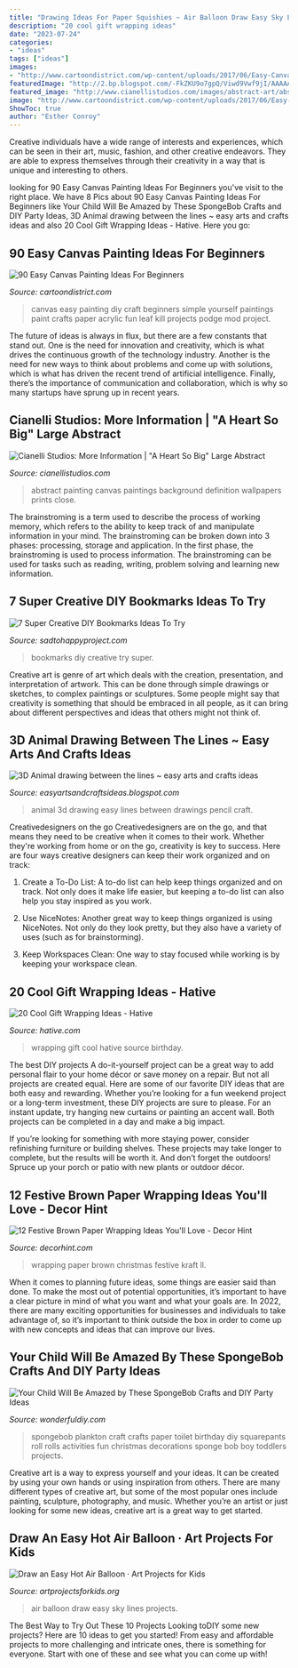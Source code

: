 ```yaml
---
title: "Drawing Ideas For Paper Squishies ~ Air Balloon Draw Easy Sky Lines Projects"
description: "20 cool gift wrapping ideas"
date: "2023-07-24"
categories:
- "ideas"
tags: ["ideas"]
images:
- "http://www.cartoondistrict.com/wp-content/uploads/2017/06/Easy-Canvas-Painting-Ideas-For-Beginners22-1.jpg"
featuredImage: "http://2.bp.blogspot.com/-FkZKU9o7gpQ/Viwd9Vwf9jI/AAAAAAAAQYs/EEtcZ6SOxZw/s1600/cute%2Banimal%2Bdrawing9.jpg"
featured_image: "http://www.cianellistudios.com/images/abstract-art/abstract-art-canvas-prints-ahsb2.jpg"
image: "http://www.cartoondistrict.com/wp-content/uploads/2017/06/Easy-Canvas-Painting-Ideas-For-Beginners22-1.jpg"
ShowToc: true
author: "Esther Conroy"
---
```



Creative individuals have a wide range of interests and experiences, which can be seen in their art, music, fashion, and other creative endeavors. They are able to express themselves through their creativity in a way that is unique and interesting to others.

	

		
looking for 90 Easy Canvas Painting Ideas For Beginners you've visit to the right place. We have 8 Pics about 90 Easy Canvas Painting Ideas For Beginners like Your Child Will Be Amazed by These SpongeBob Crafts and DIY Party Ideas, 3D Animal drawing between the lines ~ easy arts and crafts ideas and also 20 Cool Gift Wrapping Ideas - Hative. Here you go:
		
    
## 90 Easy Canvas Painting Ideas For Beginners

<img loading=lazy src="http://www.cartoondistrict.com/wp-content/uploads/2017/06/Easy-Canvas-Painting-Ideas-For-Beginners22-1.jpg" onerror="this.onerror=null;this.src='https://tse2.mm.bing.net/th?id=OIP.UAbrR4Di0jXihJ-Lj8tMigHaJ4&amp;pid=15.1';" alt="90 Easy Canvas Painting Ideas For Beginners">

_Source: cartoondistrict.com_

>canvas easy painting diy craft beginners simple yourself paintings paint crafts paper acrylic fun leaf kill projects podge mod project. 

	

The future of ideas is always in flux, but there are a few constants that stand out. One is the need for innovation and creativity, which is what drives the continuous growth of the technology industry. Another is the need for new ways to think about problems and come up with solutions, which is what has driven the recent trend of artificial intelligence. Finally, there’s the importance of communication and collaboration, which is why so many startups have sprung up in recent years.

    
## Cianelli Studios: More Information | &quot;A Heart So Big&quot; Large Abstract

<img loading=lazy src="http://www.cianellistudios.com/images/abstract-art/abstract-art-canvas-prints-ahsb2.jpg" onerror="this.onerror=null;this.src='https://tse4.mm.bing.net/th?id=OIP.EJ_3lSO1q2b4_ZZDtKYInAHaHa&amp;pid=15.1';" alt="Cianelli Studios: More Information | &quot;A Heart So Big&quot; Large Abstract">

_Source: cianellistudios.com_

>abstract painting canvas paintings background definition wallpapers prints close. 

	

The brainstroming is a term used to describe the process of working memory, which refers to the ability to keep track of and manipulate information in your mind. The brainstroming can be broken down into 3 phases: processing, storage and application. In the first phase, the brainstroming is used to process information. The brainstroming can be used for tasks such as reading, writing, problem solving and learning new information.

    
## 7 Super Creative DIY Bookmarks Ideas To Try

<img loading=lazy src="https://sadtohappyproject.com/wp-content/uploads/2015/10/Creative-DIY-Bookmarks-Ideas1.jpg" onerror="this.onerror=null;this.src='https://tse2.mm.bing.net/th?id=OIP.19UzCJuKFBJ-jqAYFwvmsgHaSV&amp;pid=15.1';" alt="7 Super Creative DIY Bookmarks Ideas To Try">

_Source: sadtohappyproject.com_

>bookmarks diy creative try super. 

	

Creative art is genre of art which deals with the creation, presentation, and interpretation of artwork. This can be done through simple drawings or sketches, to complex paintings or sculptures. Some people might say that creativity is something that should be embraced in all people, as it can bring about different perspectives and ideas that others might not think of.

    
## 3D Animal Drawing Between The Lines ~ Easy Arts And Crafts Ideas

<img loading=lazy src="http://2.bp.blogspot.com/-FkZKU9o7gpQ/Viwd9Vwf9jI/AAAAAAAAQYs/EEtcZ6SOxZw/s1600/cute%2Banimal%2Bdrawing9.jpg" onerror="this.onerror=null;this.src='https://tse4.mm.bing.net/th?id=OIP.uJ5cH4-YrW0AkH1wcL7MDAHaJ3&amp;pid=15.1';" alt="3D Animal drawing between the lines ~ easy arts and crafts ideas">

_Source: easyartsandcraftsideas.blogspot.com_

>animal 3d drawing easy lines between drawings pencil craft. 

	

Creativedesigners on the go
Creativedesigners are on the go, and that means they need to be creative when it comes to their work. Whether they're working from home or on the go, creativity is key to success. Here are four ways creative designers can keep their work organized and on track:
1. Create a To-Do List: A to-do list can help keep things organized and on track. Not only does it make life easier, but keeping a to-do list can also help you stay inspired as you work.

2. Use NiceNotes: Another great way to keep things organized is using NiceNotes. Not only do they look pretty, but they also have a variety of uses (such as for brainstorming).

3. Keep Workspaces Clean: One way to stay focused while working is by keeping your workspace clean.

    
## 20 Cool Gift Wrapping Ideas - Hative

<img loading=lazy src="https://hative.com/wp-content/uploads/2014/10/gift-wrapping-ideas/4-cool-gift-wrapping-ideas.jpg" onerror="this.onerror=null;this.src='https://tse4.mm.bing.net/th?id=OIP.DM290G5GGwFg2ZJmXLjxnAHaLH&amp;pid=15.1';" alt="20 Cool Gift Wrapping Ideas - Hative">

_Source: hative.com_

>wrapping gift cool hative source birthday. 

	

The best DIY projects
A do-it-yourself project can be a great way to add personal flair to your home décor or save money on a repair. But not all projects are created equal. Here are some of our favorite DIY ideas that are both easy and rewarding.
Whether you’re looking for a fun weekend project or a long-term investment, these DIY projects are sure to please. For an instant update, try hanging new curtains or painting an accent wall. Both projects can be completed in a day and make a big impact.

If you’re looking for something with more staying power, consider refinishing furniture or building shelves. These projects may take longer to complete, but the results will be worth it. And don’t forget the outdoors! Spruce up your porch or patio with new plants or outdoor décor.

    
## 12 Festive Brown Paper Wrapping Ideas You&#039;ll Love - Decor Hint

<img loading=lazy src="https://decorhint.com/wp-content/uploads/2018/12/brown-kraft-paper-wrapping-ideas-1.jpg" onerror="this.onerror=null;this.src='https://tse4.mm.bing.net/th?id=OIP.Gg0x5QpJ2CHubJvSmVNFiQHaLH&amp;pid=15.1';" alt="12 Festive Brown Paper Wrapping Ideas You&#039;ll Love - Decor Hint">

_Source: decorhint.com_

>wrapping paper brown christmas festive kraft ll. 

	

When it comes to planning future ideas, some things are easier said than done. To make the most out of potential opportunities, it’s important to have a clear picture in mind of what you want and what your goals are. In 2022, there are many exciting opportunities for businesses and individuals to take advantage of, so it’s important to think outside the box in order to come up with new concepts and ideas that can improve our lives.

    
## Your Child Will Be Amazed By These SpongeBob Crafts And DIY Party Ideas

<img loading=lazy src="https://cdn.wonderfuldiy.com/wp-content/uploads/2016/02/plankton-toilet-paper-craft.jpg" onerror="this.onerror=null;this.src='https://tse4.mm.bing.net/th?id=OIP.kw4eNeNsy9Y1fwwvl7KSVQHaJ4&amp;pid=15.1';" alt="Your Child Will Be Amazed by These SpongeBob Crafts and DIY Party Ideas">

_Source: wonderfuldiy.com_

>spongebob plankton craft crafts paper toilet birthday diy squarepants roll rolls activities fun christmas decorations sponge bob boy toddlers projects. 

	

Creative art is a way to express yourself and your ideas. It can be created by using your own hands or using inspiration from others. There are many different types of creative art, but some of the most popular ones include painting, sculpture, photography, and music. Whether you’re an artist or just looking for some new ideas, creative art is a great way to get started.

    
## Draw An Easy Hot Air Balloon · Art Projects For Kids

<img loading=lazy src="https://artprojectsforkids.org/wp-content/uploads/2021/01/Hot-Air-Balloon-for-Pinterest-683x1024.jpg" onerror="this.onerror=null;this.src='https://tse2.mm.bing.net/th?id=OIP.ZdAp5abptD7M0Hp17iKRbwHaLG&amp;pid=15.1';" alt="Draw an Easy Hot Air Balloon · Art Projects for Kids">

_Source: artprojectsforkids.org_

>air balloon draw easy sky lines projects. 

	

The Best Way to Try Out These 10 Projects
Looking toDIY some new projects? Here are 10 ideas to get you started! From easy and affordable projects to more challenging and intricate ones, there is something for everyone. Start with one of these and see what you can come up with!

